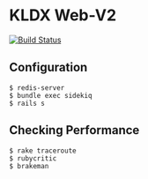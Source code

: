 # KLDX Web-V2
[![Build Status](https://travis-ci.org/kldx/web-v2.svg?branch=master)](https://travis-ci.org/kldx/web-v2)

## Configuration

```
$ redis-server
$ bundle exec sidekiq
$ rails s
```

## Checking Performance

```
$ rake traceroute
$ rubycritic
$ brakeman
```
